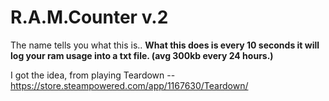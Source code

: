 # R.A.M.Counter v.2

The name tells you what this is.. **What this does is every 10 seconds it will log your ram usage into a txt file. (avg 300kb every 24 hours.)** 

I got the idea, from playing Teardown -- https://store.steampowered.com/app/1167630/Teardown/

